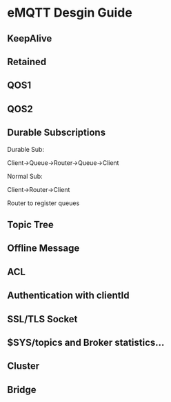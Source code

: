 # eMQTT Desgin Guide

## KeepAlive

## Retained

## QOS1 

## QOS2

## Durable Subscriptions

Durable Sub:

Client->Queue->Router->Queue->Client

Normal Sub:

Client->Router->Client

Router to register queues

## Topic Tree

## Offline Message

## ACL

## Authentication with clientId

## SSL/TLS Socket

## $SYS/topics and Broker statistics...

## Cluster 

## Bridge

